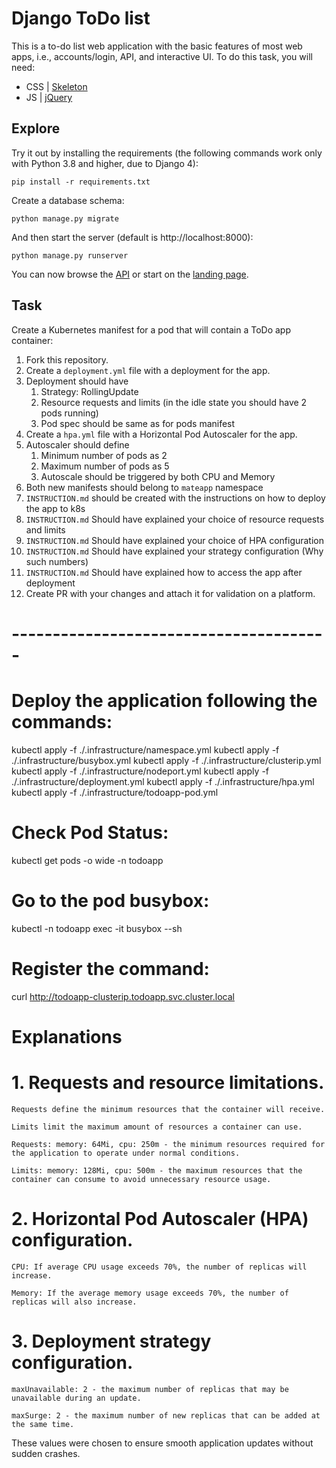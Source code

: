 # Django ToDo list

This is a to-do list web application with the basic features of most web apps, i.e., accounts/login, API, and interactive UI. To do this task, you will need:

- CSS | [Skeleton](http://getskeleton.com/)
- JS  | [jQuery](https://jquery.com/)

## Explore

Try it out by installing the requirements (the following commands work only with Python 3.8 and higher, due to Django 4):

```
pip install -r requirements.txt
```

Create a database schema:

```
python manage.py migrate
```

And then start the server (default is http://localhost:8000):

```
python manage.py runserver
```

You can now browse the [API](http://localhost:8000/api/) or start on the [landing page](http://localhost:8000/).

## Task

Create a Kubernetes manifest for a pod that will contain a ToDo app container:

1. Fork this repository.
1. Create a `deployment.yml` file with a deployment for the app.
1. Deployment should have
    1. Strategy: RollingUpdate
    1. Resource requests and limits (in the idle state you should have 2 pods running)
    1. Pod spec should be same as for pods manifest
1. Create a `hpa.yml` file with a Horizontal Pod Autoscaler for the app.
1. Autoscaler should define
    1. Minimum number of pods as 2
    2. Maximum number of pods as 5
    3. Autoscale should be triggered by both CPU and Memory
1. Both new manifests should belong to `mateapp` namespace
1. `INSTRUCTION.md` should be created with the instructions on how to deploy the app to k8s
1. `INSTRUCTION.md` Should have explained your choice of resource requests and limits
1. `INSTRUCTION.md` Should have explained your choice of HPA configuration
1. `INSTRUCTION.md` Should have explained your strategy configuration (Why such numbers)
1. `INSTRUCTION.md` Should have explained how to access the app after deployment
1. Create PR with your changes and attach it for validation on a platform.


# ---------------------------------------

# Deploy the application following the commands:

kubectl apply -f ./.infrastructure/namespace.yml
kubectl apply -f ./.infrastructure/busybox.yml
kubectl apply -f ./.infrastructure/clusterip.yml
kubectl apply -f ./.infrastructure/nodeport.yml
kubectl apply -f ./.infrastructure/deployment.yml
kubectl apply -f ./.infrastructure/hpa.yml
kubectl apply -f ./.infrastructure/todoapp-pod.yml

# Check Pod Status:

kubectl get pods -o wide -n todoapp


# Go to the pod busybox:

kubectl -n todoapp exec -it busybox --sh

# Register the command:

curl http://todoapp-clusterip.todoapp.svc.cluster.local

# Explanations
# 1. Requests and resource limitations.
    Requests define the minimum resources that the container will receive.

    Limits limit the maximum amount of resources a container can use.

    Requests: memory: 64Mi, cpu: 250m - the minimum resources required for the application to operate under normal conditions.

    Limits: memory: 128Mi, cpu: 500m - the maximum resources that the container can consume to avoid unnecessary resource usage.

# 2. Horizontal Pod Autoscaler (HPA) configuration.
    CPU: If average CPU usage exceeds 70%, the number of replicas will increase.

    Memory: If the average memory usage exceeds 70%, the number of replicas will also increase.

# 3. Deployment strategy configuration.
    maxUnavailable: 2 - the maximum number of replicas that may be unavailable during an update.

    maxSurge: 2 - the maximum number of new replicas that can be added at the same time.

These values ​​were chosen to ensure smooth application updates without sudden crashes.
